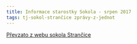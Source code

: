 ```yaml
---
title: Informace starostky Sokola - srpen 2017
tags: tj-sokol-strančice zprávy-z-jednot
---
```




[Převzato z webu sokola Strančice](http://sokol-strancice.webnode.cz/news/informace-starostky-sokola-srpen-2017/)